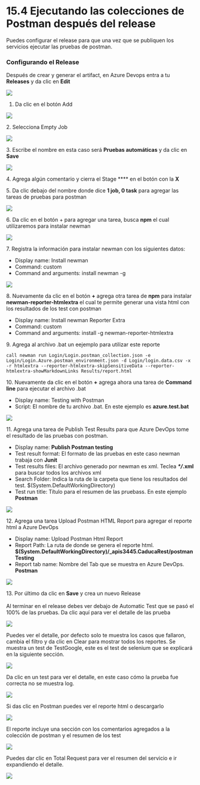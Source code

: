 # 15.4 Ejecutando las colecciones de Postman después del release

Puedes configurar el release para que una vez que se publiquen los servicios ejecutar las pruebas de postman.

### Configurando el Release

Después de crear y generar el artifact, en Azure Devops entra a tu **Releases** y da clic en **Edit**

![](<../.gitbook/assets/image (412).png>)

1. Da clic en el botón Add

![](<../.gitbook/assets/image (427).png>)

2\. Selecciona Empty Job

![](<../.gitbook/assets/image (429).png>)

3\. Escribe el nombre en esta caso será **Pruebas automáticas** y da clic en **Save**

![](<../.gitbook/assets/image (431).png>)

4\. Agrega algún comentario y cierra el Stage **** en el botón con la **X**

5\. Da clic debajo del nombre donde dice **1 job, 0 task** para agregar las tareas de pruebas para postman

![](<../.gitbook/assets/image (432).png>)

6\. Da clic en el botón + para agregar una tarea, busca **npm** el cual utilizaremos para instalar newman

![](<../.gitbook/assets/image (583).png>)

7\. Registra la información para instalar newman con los siguientes datos:

* Display name: Install newman
* Command: custom
* Command and arguments: install newman -g

![](<../.gitbook/assets/image (584).png>)

8\. Nuevamente da clic en el botón **+** agrega otra tarea de **npm** para instalar **newman-reporter-htmlextra** el cual te permite generar una vista html con los resultados de los test con postman

* Display name: Install newman Reporter Extra
* Command: custom
* Command and arguments: install -g newman-reporter-htmlextra

9\. Agrega al archivo .bat un eejemplo para utilizar este reporte

```
call newman run Login/Login.postman_collection.json -e Login/Login.Azure.postman_environment.json -d Login/login.data.csv -x -r htmlextra --reporter-htmlextra-skipSensitiveData --reporter-htmlextra-showMarkdownLinks Results/report.html
```

10\. Nuevamente da clic en el botón **+** agrega ahora una tarea de **Command line** para ejecutar el archivo .bat

* Display name: Testing with Postman
* Script: El nombre de tu archivo .bat. En este ejemplo es **azure.test.bat**

![](<../.gitbook/assets/image (585).png>)

11\. Agrega una tarea de Publish Test Results para que Azure DevOps tome el resultado de las pruebas con postman.

* Display name: **Publish Postman testing**
* Test result format:  El formato de las pruebas en este caso newman trabaja con **Junit**
* Test results files: El archivo generado por newman es xml. Teclea _**\*/**_**.xml** para buscar todos los archivos xml&#x20;
* Search Folder: Indica la ruta de la carpeta que tiene los resultados del test. $(System.DefaultWorkingDirectory)
* Test run title: Título para el resumen de las pruebass. En este ejemplo **Postman**

![](<../.gitbook/assets/image (586).png>)

12\. Agrega una tarea Upload Postman HTML Report para agregar el reporte html a Azure DevOps

* Display name: Upload Postman Html Report
* Report Path: La ruta de donde se genera el reporte html. **$(System.DefaultWorkingDirectory)/\_apis3445.CaducaRest/postmanTesting**
* Report tab name: Nombre del Tab que se muestra en Azure DevOps. **Postman**

![](<../.gitbook/assets/image (587).png>)

13\. Por último da clic en **Save** y crea un nuevo Release\
\
Al terminar en el release debes ver debajo de Automatic Test que se pasó el 100% de las pruebas. Da clic aquí para ver el detalle de las prueba

![](<../.gitbook/assets/image (588).png>)

Puedes ver el detalle, por defecto solo te muestra los casos que fallaron, cambia el filtro y da clic en Clear para mostrar todos los reportes. Se muestra un test de TestGoogle, este es el test de selenium que se explicará en la siguiente sección.

![](<../.gitbook/assets/image (589).png>)

Da clic en un test para ver el detalle, en este caso cómo la prueba fue correcta no se muestra log.

![](<../.gitbook/assets/image (590).png>)

Si das clic en Postman puedes ver el reporte html o descargarlo

![](<../.gitbook/assets/image (591).png>)

El reporte incluye una sección con los comentarios agregados a la colección de postman y el resumen de los test

![](<../.gitbook/assets/image (592).png>)

Puedes dar clic en Total Request para ver el resumen del servicio e ir expandiendo el detalle.

![](<../.gitbook/assets/image (593).png>)









